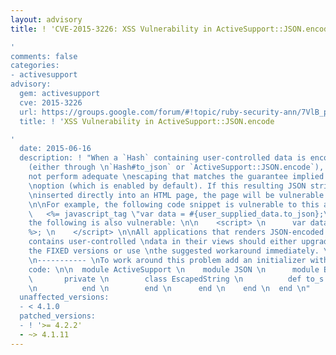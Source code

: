 ```yaml
---
layout: advisory
title: ! 'CVE-2015-3226: XSS Vulnerability in ActiveSupport::JSON.encode

'
comments: false
categories:
- activesupport
advisory:
  gem: activesupport
  cve: 2015-3226
  url: https://groups.google.com/forum/#!topic/ruby-security-ann/7VlB_pck3hU
  title: ! 'XSS Vulnerability in ActiveSupport::JSON.encode

'
  date: 2015-06-16
  description: ! "When a `Hash` containing user-controlled data is encode as JSON
    (either through \n`Hash#to_json` or `ActiveSupport::JSON.encode`), Rails does
    not perform adequate \nescaping that matches the guarantee implied by the `escape_html_entities_in_json`
    \noption (which is enabled by default). If this resulting JSON string is subsequently
    \ninserted directly into an HTML page, the page will be vulnerable to XSS attacks.
    \n\nFor example, the following code snippet is vulnerable to this attack: \n\n
    \   <%= javascript_tag \"var data = #{user_supplied_data.to_json};\" %> \n\nSimilarly,
    the following is also vulnerable: \n\n    <script> \n      var data = <%= ActiveSupport::JSON.encode(user_supplied_data).html_safe
    %>; \n    </script> \n\nAll applications that renders JSON-encoded strings that
    contains user-controlled \ndata in their views should either upgrade to one of
    the FIXED versions or use \nthe suggested workaround immediately. \n\nWorkarounds
    \n----------- \nTo work around this problem add an initializer with the following
    code: \n\n  module ActiveSupport \n    module JSON \n      module Encoding \n
    \       private \n        class EscapedString \n          def to_s \n            self
    \n          end \n        end \n      end \n    end \n  end \n"
  unaffected_versions:
  - < 4.1.0
  patched_versions:
  - ! '>= 4.2.2'
  - ~> 4.1.11
---
```


